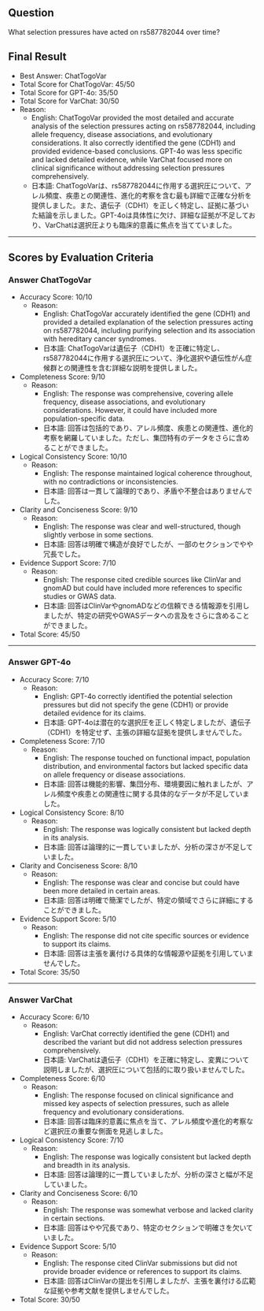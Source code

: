 ## Question

What selection pressures have acted on rs587782044 over time?

## Final Result

- Best Answer: ChatTogoVar
- Total Score for ChatTogoVar: 45/50
- Total Score for GPT-4o: 35/50
- Total Score for VarChat: 30/50
- Reason:
  - English: ChatTogoVar provided the most detailed and accurate analysis of the selection pressures acting on rs587782044, including allele frequency, disease associations, and evolutionary considerations. It also correctly identified the gene (CDH1) and provided evidence-based conclusions. GPT-4o was less specific and lacked detailed evidence, while VarChat focused more on clinical significance without addressing selection pressures comprehensively.
  - 日本語: ChatTogoVarは、rs587782044に作用する選択圧について、アレル頻度、疾患との関連性、進化的考察を含む最も詳細で正確な分析を提供しました。また、遺伝子（CDH1）を正しく特定し、証拠に基づいた結論を示しました。GPT-4oは具体性に欠け、詳細な証拠が不足しており、VarChatは選択圧よりも臨床的意義に焦点を当てていました。

---

## Scores by Evaluation Criteria

### Answer ChatTogoVar
- Accuracy Score: 10/10
  - Reason: 
    - English: ChatTogoVar accurately identified the gene (CDH1) and provided a detailed explanation of the selection pressures acting on rs587782044, including purifying selection and its association with hereditary cancer syndromes.
    - 日本語: ChatTogoVarは遺伝子（CDH1）を正確に特定し、rs587782044に作用する選択圧について、浄化選択や遺伝性がん症候群との関連性を含む詳細な説明を提供しました。
- Completeness Score: 9/10
  - Reason: 
    - English: The response was comprehensive, covering allele frequency, disease associations, and evolutionary considerations. However, it could have included more population-specific data.
    - 日本語: 回答は包括的であり、アレル頻度、疾患との関連性、進化的考察を網羅していました。ただし、集団特有のデータをさらに含めることができました。
- Logical Consistency Score: 10/10
  - Reason: 
    - English: The response maintained logical coherence throughout, with no contradictions or inconsistencies.
    - 日本語: 回答は一貫して論理的であり、矛盾や不整合はありませんでした。
- Clarity and Conciseness Score: 9/10
  - Reason: 
    - English: The response was clear and well-structured, though slightly verbose in some sections.
    - 日本語: 回答は明確で構造が良好でしたが、一部のセクションでやや冗長でした。
- Evidence Support Score: 7/10
  - Reason: 
    - English: The response cited credible sources like ClinVar and gnomAD but could have included more references to specific studies or GWAS data.
    - 日本語: 回答はClinVarやgnomADなどの信頼できる情報源を引用しましたが、特定の研究やGWASデータへの言及をさらに含めることができました。
- Total Score: 45/50

---

### Answer GPT-4o
- Accuracy Score: 7/10
  - Reason: 
    - English: GPT-4o correctly identified the potential selection pressures but did not specify the gene (CDH1) or provide detailed evidence for its claims.
    - 日本語: GPT-4oは潜在的な選択圧を正しく特定しましたが、遺伝子（CDH1）を特定せず、主張の詳細な証拠を提供しませんでした。
- Completeness Score: 7/10
  - Reason: 
    - English: The response touched on functional impact, population distribution, and environmental factors but lacked specific data on allele frequency or disease associations.
    - 日本語: 回答は機能的影響、集団分布、環境要因に触れましたが、アレル頻度や疾患との関連性に関する具体的なデータが不足していました。
- Logical Consistency Score: 8/10
  - Reason: 
    - English: The response was logically consistent but lacked depth in its analysis.
    - 日本語: 回答は論理的に一貫していましたが、分析の深さが不足していました。
- Clarity and Conciseness Score: 8/10
  - Reason: 
    - English: The response was clear and concise but could have been more detailed in certain areas.
    - 日本語: 回答は明確で簡潔でしたが、特定の領域でさらに詳細にすることができました。
- Evidence Support Score: 5/10
  - Reason: 
    - English: The response did not cite specific sources or evidence to support its claims.
    - 日本語: 回答は主張を裏付ける具体的な情報源や証拠を引用していませんでした。
- Total Score: 35/50

---

### Answer VarChat
- Accuracy Score: 6/10
  - Reason: 
    - English: VarChat correctly identified the gene (CDH1) and described the variant but did not address selection pressures comprehensively.
    - 日本語: VarChatは遺伝子（CDH1）を正確に特定し、変異について説明しましたが、選択圧について包括的に取り扱いませんでした。
- Completeness Score: 6/10
  - Reason: 
    - English: The response focused on clinical significance and missed key aspects of selection pressures, such as allele frequency and evolutionary considerations.
    - 日本語: 回答は臨床的意義に焦点を当て、アレル頻度や進化的考察など選択圧の重要な側面を見逃しました。
- Logical Consistency Score: 7/10
  - Reason: 
    - English: The response was logically consistent but lacked depth and breadth in its analysis.
    - 日本語: 回答は論理的に一貫していましたが、分析の深さと幅が不足していました。
- Clarity and Conciseness Score: 6/10
  - Reason: 
    - English: The response was somewhat verbose and lacked clarity in certain sections.
    - 日本語: 回答はやや冗長であり、特定のセクションで明確さを欠いていました。
- Evidence Support Score: 5/10
  - Reason: 
    - English: The response cited ClinVar submissions but did not provide broader evidence or references to support its claims.
    - 日本語: 回答はClinVarの提出を引用しましたが、主張を裏付ける広範な証拠や参考文献を提供しませんでした。
- Total Score: 30/50
